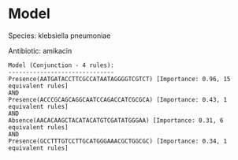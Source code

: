 
# Model

Species: klebsiella pneumoniae

Antibiotic: amikacin

```
Model (Conjunction - 4 rules):
------------------------------
Presence(AATGATACCTTCGCCATAATAGGGGTCGTCT) [Importance: 0.96, 15 equivalent rules]
AND
Presence(ACCCGCAGCAGGCAATCCAGACCATCGCGCA) [Importance: 0.43, 1 equivalent rules]
AND
Absence(AACACAAGCTACATACATGTCGATATGGGAA) [Importance: 0.31, 6 equivalent rules]
AND
Presence(GCCTTTGTCCTTGCATGGGAAACGCTGGCGC) [Importance: 0.34, 1 equivalent rules]

```

